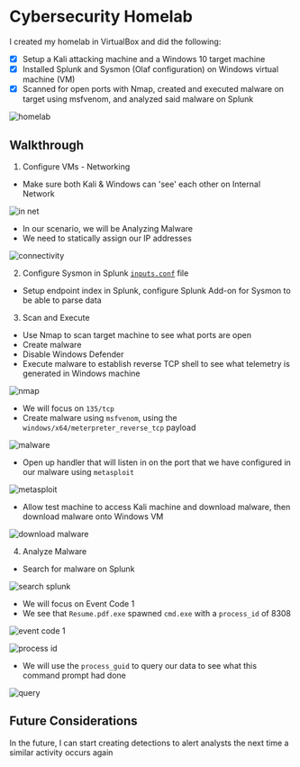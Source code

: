 # Cybersecurity Homelab
I created my homelab in VirtualBox and did the following:
- [x] Setup a Kali attacking machine and a Windows 10 target machine
- [x] Installed Splunk and Sysmon (Olaf configuration) on Windows virtual machine (VM)
- [x] Scanned for open ports with Nmap, created and executed malware on target using msfvenom, and analyzed said malware on Splunk

![homelab](https://raw.githubusercontent.com/nilesh-domah/Nilesh-Cybersecurity-Portfolio/main/Portfolio%20Projects/Cybersecurity%20Homelab/vmsetup.png)

## Walkthrough
1. Configure VMs - Networking
  - Make sure both Kali & Windows can 'see' each other on Internal Network

![in net](https://raw.githubusercontent.com/nilesh-domah/Nilesh-Cybersecurity-Portfolio/main/Portfolio%20Projects/Cybersecurity%20Homelab/internal%20network.png)

  - In our scenario, we will be Analyzing Malware
  - We need to statically assign our IP addresses
   
![connectivity](https://raw.githubusercontent.com/nilesh-domah/Nilesh-Cybersecurity-Portfolio/main/Portfolio%20Projects/Cybersecurity%20Homelab/connectivity.png)

2. Configure Sysmon in Splunk [`inputs.conf`](https://www.dropbox.com/scl/fi/620i6i0o4idzrtwlqp0qp/inputs.conf?rlkey=elni2v55mpzfab72qxr5wxk3s&dl=0) file
  - Setup endpoint index in Splunk, configure Splunk Add-on for Sysmon to be able to parse data

3. Scan and Execute
  - Use Nmap to scan target machine to see what ports are open
  - Create malware
  - Disable Windows Defender
  - Execute malware to establish reverse TCP shell to see what telemetry is generated in Windows machine

![nmap](https://raw.githubusercontent.com/nilesh-domah/Nilesh-Cybersecurity-Portfolio/main/Portfolio%20Projects/Cybersecurity%20Homelab/nmap%20results.png)

  - We will focus on `135/tcp`
  - Create malware using `msfvenom`, using the `windows/x64/meterpreter_reverse_tcp` payload

![malware](https://raw.githubusercontent.com/nilesh-domah/Nilesh-Cybersecurity-Portfolio/main/Portfolio%20Projects/Cybersecurity%20Homelab/create%20malware.png)

  - Open up handler that will listen in on the port that we have configured in our malware using `metasploit`

![metasploit](https://raw.githubusercontent.com/nilesh-domah/Nilesh-Cybersecurity-Portfolio/main/Portfolio%20Projects/Cybersecurity%20Homelab/metasploit.png)

  - Allow test machine to access Kali machine and download malware, then download malware onto Windows VM

![download malware](https://raw.githubusercontent.com/nilesh-domah/Nilesh-Cybersecurity-Portfolio/main/Portfolio%20Projects/Cybersecurity%20Homelab/download%20malware.png)

4. Analyze Malware
  - Search for malware on Splunk

![search splunk](https://github.com/nilesh-domah/Nilesh-Cybersecurity-Portfolio/blob/main/Portfolio%20Projects/Cybersecurity%20Homelab/malware%20search.png)

  - We will focus on Event Code 1
  - We see that `Resume.pdf.exe` spawned `cmd.exe` with a `process_id` of 8308

![event code 1](https://raw.githubusercontent.com/nilesh-domah/Nilesh-Cybersecurity-Portfolio/main/Portfolio%20Projects/Cybersecurity%20Homelab/splunk%20result%201.png)

![process id](https://raw.githubusercontent.com/nilesh-domah/Nilesh-Cybersecurity-Portfolio/main/Portfolio%20Projects/Cybersecurity%20Homelab/splunk%20result%202.png)

  - We will use the `process_guid` to query our data to see what this command prompt had done

![query](https://raw.githubusercontent.com/nilesh-domah/Nilesh-Cybersecurity-Portfolio/main/Portfolio%20Projects/Cybersecurity%20Homelab/process_guid.png)

## Future Considerations
In the future, I can start creating detections to alert analysts the next time a similar activity occurs again
